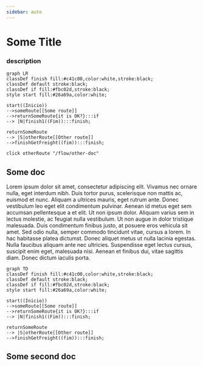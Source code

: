 ```yaml
---
sidebar: auto
---
```


# Some Title

### description

```mermaid
graph LR
classDef finish fill:#c41c00,color:white,stroke:black;
classDef default stroke:black;
classDef if fill:#fbc02d,stroke:black;
style start fill:#26a69a,color:white;

start((Inicio))
-->someRoute[[Some route]]
-->returnSomeRoute{it is OK?}:::if
--> |N|finish1((Fim)):::finish;

returnSomeRoute
--> |S|otherRoute[[Other route]]
-->finishGetFreight((fim)):::finish;

click otherRoute "/flow/other-doc"
```

## Some doc

Lorem ipsum dolor sit amet, consectetur adipiscing elit. Vivamus nec ornare nulla, eget interdum nibh. Duis tortor purus, scelerisque non mattis ac, euismod et nunc. Aliquam a ultrices mauris, eget rutrum ante. Donec vestibulum leo eget elit condimentum pulvinar. Aenean id metus eget sem accumsan pellentesque a et elit. Ut non ipsum dolor. Aliquam varius sem in lectus molestie, ac feugiat nulla vestibulum. Ut non augue in dolor tristique malesuada. Duis condimentum finibus justo, at posuere eros vehicula sit amet. Sed odio nulla, semper commodo tincidunt vitae, cursus a lorem. In hac habitasse platea dictumst. Donec aliquet metus ut nulla lacinia egestas. Nulla faucibus aliquam ante nec ultricies. Suspendisse eget lectus cursus, suscipit enim eget, malesuada nisi. Aenean et finibus dui, vitae sagittis diam. Donec dictum iaculis porta.

```mermaid
graph TD
classDef finish fill:#c41c00,color:white,stroke:black;
classDef default stroke:black;
classDef if fill:#fbc02d,stroke:black;
style start fill:#26a69a,color:white;

start((Inicio))
-->someRoute[[Some route]]
-->returnSomeRoute{it is OK?}:::if
--> |N|finish1((Fim)):::finish;

returnSomeRoute
--> |S|otherRoute[[Other route]]
-->finishGetFreight((fim)):::finish;
```

## Some second doc
